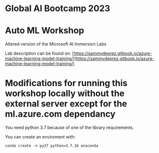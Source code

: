 # Global AI Bootcamp 2023
# Auto ML Workshop

Altered version of the Microsoft AI Immersion Labs

Lab description can be found on:
[https://sammydeprez.gitbook.io/azure-machine-learning-model-training/](https://sammydeprez.gitbook.io/azure-machine-learning-model-training/)


# Modifications for running this workshop locally without the external server except for the ml.azure.com dependancy
You need python 3.7 because of one of the library requirements.

You can create an enviroment with:
```
conda create -n py37 python=3.7.16 anaconda
```
